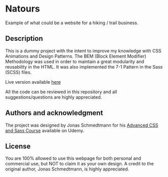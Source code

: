 # Natours
Example of what could be a website for a hiking / trail business.

## Description
This is a dummy project with the intent to improve my knowledge with CSS Animations and Design Patterns.
The BEM (Block Element Modifier) Methodology was used in order to maintain a great modularity and reusability in the HTML.
It was also implemented the 7-1 Pattern in the Sass (SCSS) files.

Live version available [here](https://diogo-silva.pt/projects/natours/)

All the code can be reviewed in this repository and all suggestions/questions are highly appreciated.

## Authors and acknowledgment
The project was designed by Jonas Schmedtmann for his [Advanced CSS and Sass Course](https://www.udemy.com/advanced-css-and-sass/) available on Udemy.



## License
You are 100% allowed to use this webpage for both personal and commercial use, but NOT to claim it as your own design. A credit to the original author, Jonas Schmedtmann, is highly appreciated.
